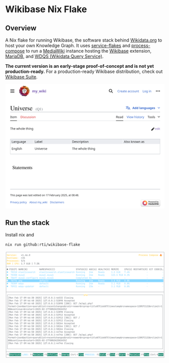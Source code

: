 # Wikibase Nix Flake

## Overview
A Nix flake for running Wikibase, the software stack behind [Wikidata.org](https://wikidata.org) to host your own Knowledge Graph. It uses [service-flakes](https://github.com/juspay/services-flake) and [process-compose](https://github.com/F1bonacc1/process-compose) to run a [MediaWiki](https://www.mediawiki.org/wiki/MediaWiki) instance hosting the [Wikibase](https://wikiba.se/) extension, [MariaDB](https://mariadb.org/), and [WDQS (Wikidata Query Service)](https://www.wikidata.org/wiki/Wikidata:SPARQL_query_service).

**The current version is an early-stage proof-of-concept and is not yet production-ready.** For a production-ready Wikibase distribution, check out [Wikibase Suite](https://github.com/wmde/wikibase-release-pipeline).

![](./wiki.png)

## Run the stack
Install nix and
```sh
nix run github:rti/wikibase-flake
```

![](./process-compose.png)

